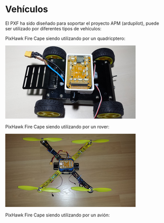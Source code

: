 # Vehículos

El PXF ha sido diseñado para soportar el proyecto APM (ardupilot), puede ser utilizado por diferentes tipos de vehículos:

PixHawk Fire Cape siendo utilizando por un quadricptero:

![rover](../img/rover.png)

PixHawk Fire Cape siendo utilizando por un rover:

![copter](../img/copter.png)

PixHawk Fire Cape siendo utilizando por un avión:
